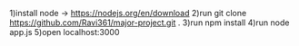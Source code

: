 1)install node -> https://nodejs.org/en/download
2)run git clone https://github.com/Ravi361/major-project.git .
3)run npm install
4)run node app.js
5)open localhost:3000
